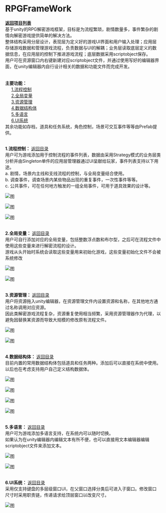 # RPGFrameWork
<a href="https://github.com/cafel176/ForText"><b>返回项目列表</b></a><br/>
基于unity的RPG解密游戏框架，目标是为流程繁琐，剧情数量多，事件繁杂的剧情向解密游戏提供简单的解决方法。<br/>
整体结构采用分层设计，表现层为定义好的游戏UI界面和用户输入处理；应用层存储游戏数据和管理游戏流程，负责数据与UI的解耦；业务层读取底层定义的数据信息，在应用层的控制下推进游戏流程；底层数据采用scriptobject保存。<br/>
用户可在资源窗口内右键新建对应scriptobject文件，并通过使用写好的编辑器界面，在unity编辑器内自行设计相关的数据和功能文件而完成开发。<br>
<br>
<br>
<span id="jump"><b>主要功能：</b></span><br/>
&nbsp;&nbsp;&nbsp;&nbsp;&nbsp;<a href="#jump1">1.流程控制</a><br>
&nbsp;&nbsp;&nbsp;&nbsp;&nbsp;<a href="#jump2">2.全局变量</a><br>
&nbsp;&nbsp;&nbsp;&nbsp;&nbsp;<a href="#jump3">3.资源管理</a><br>
&nbsp;&nbsp;&nbsp;&nbsp;&nbsp;<a href="#jump4">4.数据结构体</a><br>
&nbsp;&nbsp;&nbsp;&nbsp;&nbsp;<a href="#jump5">5.多语言</a><br>
&nbsp;&nbsp;&nbsp;&nbsp;&nbsp;<a href="#jump6">6.UI系统</a><br>
其余功能如存档，道具和任务系统，角色控制，场景可交互事件等等由Prefab提供。<br>

<br/>
<span id="jump1"><b>1.流程控制： </b><a href="#jump">返回目录</a></span><br>
用户可为游戏添加用于控制流程的事件列表，数据由采用Strategy模式的业务层类分析并由Singleton单件的应用层管理器通过UI呈献给玩家，事件列表支持以下用途。<br/>
a. 剧情，场景内主线和支线流程的控制，与全局变量结合使用。<br/>
b. 调查事件，调查场景内某些物品出现的重复事件，一次性事件等等。<br/>
c. 公共事件，可在任何地方触发的一组全局事件，可用于道具效果的设计等。<br/>

![图](pic/13.png)

![图](pic/14.png)

![图](pic/1.png)

<br/>
<span id="jump2"><b>2.全局变量： </b><a href="#jump">返回目录</a></span><br/>
用户可自行添加对应的全局变量，包括整数浮点数和布尔型，之后可在流程文件中使用这些变量来进行解密流程的设计。<br/>
游戏从头开始时系统会读取这些变量用来初始化游戏，这些变量初始化文件不会被系统修改<br/>

![图](pic/8.png)


![图](pic/9.png)

<br/>
<span id="jump3"><b>3.资源管理： </b><a href="#jump">返回目录</a></span><br/>
用户将资源拖入unity编辑器，在资源管理文件内设置资源和名称，在其他地方通过名称调用对应资源。<br/>
因此类解密游戏流程复杂，资源重复使用相当频繁，采用资源管理器作为代理，以避免因替换某资源而导致大规模的修改原有流程文件。<br/>

![图](pic/6.png)


![图](pic/7.png)

<br/>
<span id="jump4"><b>4.数据结构体： </b><a href="#jump">返回目录</a></span><br/>
目前内置的常用数据结构体包括道具和任务两种。添加后可以直接在系统中使用。<br/>
以后也在考虑支持用户自己定义结构数据体。<br/>

![图](pic/3.png)

![图](pic/11.png)

![图](pic/4.png)

![图](pic/12.png)

<br/>
<span id="jump5"><b>5.多语言： </b><a href="#jump">返回目录</a></span><br/>
用户可为游戏添加多语言支持，在系统内可以随时切换。<br/>
如果认为在unity编辑器内编辑文本有所不便，也可以直接用文本编辑器编辑scriptobject文件来添加文本。<br/>

![图](pic/5.png)


![图](pic/10.png)



<br/>
<span id="jump6"><b>6.UI系统： </b><a href="#jump">返回目录</a></span><br/>
采用仅支持键盘的多层级窗口UI，在父窗口选择分类后可进入子窗口。修改窗口尺寸时采用职责链，传递请求给顶层窗口以改变尺寸。<br/>

![图](pic/2.png)
